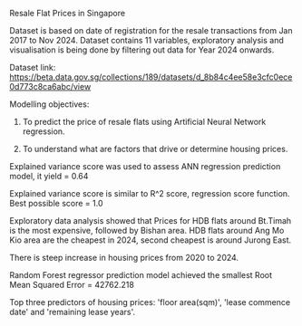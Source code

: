 Resale Flat Prices in Singapore

Dataset is based on date of registration for the resale transactions from Jan 2017 to Nov 2024. Dataset contains 11 variables, exploratory analysis and visualisation is being done by filtering out data for Year 2024 onwards.

Dataset link: https://beta.data.gov.sg/collections/189/datasets/d_8b84c4ee58e3cfc0ece0d773c8ca6abc/view

Modelling objectives: 

1) To predict the price of resale flats using Artificial Neural Network regression.

2) To understand what are factors that drive or determine housing prices.

Explained variance score was used to assess ANN regression prediction model, it yield = 0.64

Explained variance score is similar to R^2 score, regression score function. Best possible score = 1.0

Exploratory data analysis showed that Prices for HDB flats around Bt.Timah is the most expensive, followed by Bishan area.
HDB flats around Ang Mo Kio area are the cheapest in 2024, second cheapest is around Jurong East.

There is steep increase in housing prices from 2020 to 2024.

Random Forest regressor prediction model achieved the smallest Root Mean Squared Error = 42762.218

Top three predictors of housing prices: 'floor area(sqm)', 'lease commence date' and 'remaining lease years'.

